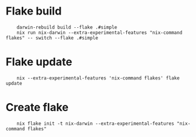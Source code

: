 # Flake build
        darwin-rebuild build --flake .#simple
        nix run nix-darwin --extra-experimental-features "nix-command flakes" -- switch --flake .#simple
# Flake update
        nix --extra-experimental-features 'nix-command flakes' flake update
# Create flake
        nix flake init -t nix-darwin --extra-experimental-features "nix-command flakes"